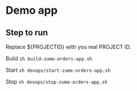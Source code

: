 # Demo app

## Step to run

Replace ${PROJECTID} with you real PROJECT ID.

Build `sh build-zume-orders-app.sh`

Start `sh devops/start-zume-orders-app.sh`

Stop `sh devops/stop-zume-orders-app.sh`